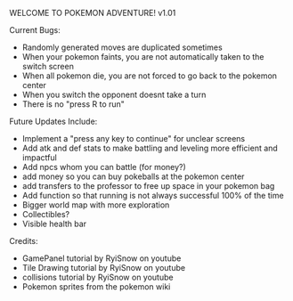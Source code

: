 WELCOME TO POKEMON ADVENTURE!
v1.01

Current Bugs:
- Randomly generated moves are duplicated sometimes
- When your pokemon faints, you are not automatically taken to the switch screen
- When all pokemon die, you are not forced to go back to the pokemon center
- When you switch the opponent doesnt take a turn
- There is no "press R to run"

Future Updates Include:
- Implement a "press any key to continue" for unclear screens
- Add atk and def stats to make battling and leveling more efficient and impactful
- Add npcs whom you can battle (for money?)
- add money so you can buy pokeballs at the pokemon center
- add transfers to the professor to free up space in your pokemon bag
- Add function so that running is not always successful 100% of the time
- Bigger world map with more exploration
- Collectibles?
- Visible health bar

Credits:
- GamePanel tutorial by RyiSnow on youtube
- Tile Drawing tutorial by RyiSnow on youtube
- collisions tutorial by RyiSnow on youtube
- Pokemon sprites from the pokemon wiki